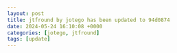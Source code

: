```yaml
---
layout: post
title: jtfround by jotego has been updated to 94d0874
date: 2024-05-24 16:10:08 +0000
categories: [jotego, jtfround]
tags: [update]
---
```


